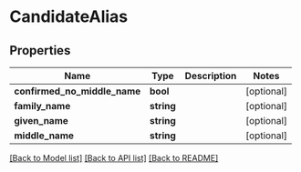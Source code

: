 # CandidateAlias

## Properties
Name | Type | Description | Notes
------------ | ------------- | ------------- | -------------
**confirmed_no_middle_name** | **bool** |  | [optional] 
**family_name** | **string** |  | [optional] 
**given_name** | **string** |  | [optional] 
**middle_name** | **string** |  | [optional] 

[[Back to Model list]](../README.md#documentation-for-models) [[Back to API list]](../README.md#documentation-for-api-endpoints) [[Back to README]](../README.md)


